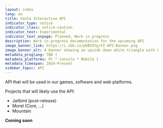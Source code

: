 ```yaml
---
layout: index
lang: en
title: Vanta Interactive API
indicator_type: notice
indicator_class: notice-caution
indicator_text: Experimental
indicator_text_onpage: Planned, Work in progress
description: Work in progress documentation for the upcoming API
image_banner_link: https://i.ibb.co/phB5XYp/VI-API-Banner.png
image_banner_alt: A banner showing an upside down white triangle with black API text in the middle, some lines from various sections of the triangle being extended and connected to various other shapes, such as the Sapphire logo, a blue circle, a pink hexagon, a yellow star and a green octogon, on a dark gray grid background all laid out at a 15 degree angle towards the left.
metadata_proglang: TBD |
metadata_platforms: PC * Console * Mobile |
metadata_timespan: 2024-Present
sidebar_topic: API
---
```


API that will be used in our games, software and web platforms.

Projects that will likely use the API:
- Jailbird (post-release)
- Morel (Core, ...)
- Mountain

**Coming soon**
